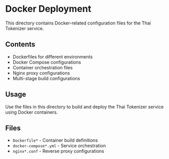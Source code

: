 # Docker Deployment

This directory contains Docker-related configuration files for the Thai Tokenizer service.

## Contents

- Dockerfiles for different environments
- Docker Compose configurations
- Container orchestration files
- Nginx proxy configurations
- Multi-stage build configurations

## Usage

Use the files in this directory to build and deploy the Thai Tokenizer service using Docker containers.

## Files

- `Dockerfile*` - Container build definitions
- `docker-compose*.yml` - Service orchestration
- `nginx*.conf` - Reverse proxy configurations